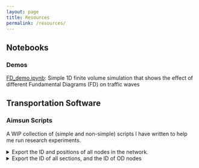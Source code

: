 ```yaml
---
layout: page
title: Resources
permalink: /resources/
---
```

## Notebooks

### Demos

[FD_demo.ipynb][fd_demo]: Simple 1D finite volume simulation that shows the effect of different Fundamental Diagrams (FD) on traffic waves

## Transportation Software

### Aimsun Scripts

A WIP collection of (simple and non-simple) scripts I have written to help me run research experiments.

<details>
	<summary>Export the ID and positions of all nodes in the network.</summary>

	{% highlight python %}
	destination_file_path = "C:/Nodes.txt"
	file = open( destination_file_path, 'w' )

	file.write( "ID,xPos,yPos" )
	file.write("\n")

	# Iterate over all the nodes in the network.
	sectionType = model.getType( "GKNode" )
	for types in model.getCatalog().getUsedSubTypesFromType( sectionType ):
		for node in types.values():
			coord = node.getPolygon().centroid()
			xPos = coord.x
			yPos = coord.y
			file.write( "%i,%s,%s" % (node.getId(), xPos, yPos) )
			file.write("\n")
	file.close()
	print ("Done")
	{% endhighlight %}
</details>

<details>
	<summary>Export the ID of all sections, and the ID of OD nodes</summary>

	{% highlight python %}
	destination_file_path = "C:/Sections.txt"
	file = open( destination_file_path, 'w' )

	file.write( "Id,O_id,D_id" )
	file.write("\n")

	# Iterate over all the sections in the network.
	sectionType = model.getType( "GKSection" )
	for types in model.getCatalog().getUsedSubTypesFromType( sectionType ):
		for section in types.values():
			# find the origin and destination of each section
			orig = section.getOrigin()
			dest = section.getDestination()

			# cases for sections on the edge of the network
			if orig is None:
				origId = -1
			else:
				origId = orig.getId()

			if dest is None:
				destId = -1
			else:
				destId = dest.getId()

			file.write( "%i,%i,%i" % (section.getId(), origId, destId))
			file.write("\n")
	file.close()
	print ("Done")
	{% endhighlight %}
</details>

[fd_demo]: https://nbviewer.org/urls/www.dawsondo.net/assets/notebooks/FD_demo.ipynb
